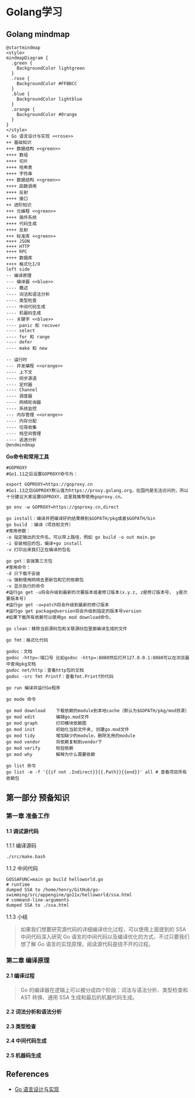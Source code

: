 # Golang学习

## Golang mindmap
```plantuml
@startmindmap
<style>
mindmapDiagram {
  .green {
    BackgroundColor lightgreen
  }
  .rose {
    BackgroundColor #FFBBCC
  }
  .blue {
    BackgroundColor lightblue
  }
  .orange {
    BackgroundColor #Orange 
  }
}
</style>
+ Go 语言设计与实现 <<rose>>
++ 基础知识
+++ 数据结构 <<green>>
++++ 数组
++++ 切片
++++ 哈希表
++++ 字符串 
+++ 数据结构 <<green>>
++++ 函数调用 
++++ 反射 
++++ 接口 
++ 进阶知识
+++ 元编程 <<green>>
++++ 插件系统 
++++ 代码生成 
++++ 反射 
+++ 标准库 <<green>>
++++ JSON 
++++ HTTP 
++++ RPC 
++++ 数据库 
++++ 格式化I/O 
left side
-- 编译原理 
--- 编译器 <<blue>>
---- 概述
---- 词法和语法分析 
---- 类型检查 
---- 中间代码生成 
---- 机器码生成 
--- 关键字 <<blue>>
---- panic 和 recover 
---- select 
---- for 和 range 
---- defer 
---- make 和 new 

-- 运行时  
--- 并发编程 <<orange>> 
---- 上下文 
---- 同步源语 
---- 定时器 
---- Channel 
---- 调度器 
---- 网络轮询器 
---- 系统监控 
--- 内存管理 <<orange>> 
---- 内存分配  
---- 垃圾收集 
---- 栈空间管理 
---- 逃逸分析 
@endmindmap
```
**Go命令和常用工具**

```shell
#GOPROXY
#Go1.11之后设置GOPROXY命令为：

export GOPROXY=https://goproxy.cn
#Go1.13之后GOPROXY默认值为https://proxy.golang.org，在国内是无法访问的，所以十分建议大家设置GOPROXY，这里我推荐使用goproxy.cn。

go env -w GOPROXY=https://goproxy.cn,direct

go install：编译并把编译好的结果移到$GOPATH/pkg或者$GOPATH/bin
go build ：编译（项目和文件）
#常用参数：
-o 指定输出的文件名，可以带上路径，例如 go build -o out main.go
-i 安装相应的包，编译+go install
-v 打印出来我们正在编译的包名
 
go get：安装第三方包
#常用命令：
-d 只下载不安装
-u 强制使用网络去更新包和它的依赖包
-v 显示执行的命令
#运行go get -u将会升级到最新的次要版本或者修订版本(x.y.z, z是修订版本号， y是次要版本号)
#运行go get -u=patch将会升级到最新的修订版本
#运行go get package@version将会升级到指定的版本号version
#如果下载所有依赖可以使用go mod download命令。
 
go clean：移除当前源码包和关联源码包里面编译生成的文件
 
go fmt：格式化代码
 
godoc：文档
godoc -http=:端口号 比如godoc -http=:8080然后打开127.0.0.1:8080可以在浏览器中查询pkg文档
godoc net/http：查看http包的文档
godoc -src fmt Printf：查看fmt.Printf的代码
 
go run 编译并运行Go程序

go mode 命令

go mod download    下载依赖的module到本地cache（默认为$GOPATH/pkg/mod目录）
go mod edit        编辑go.mod文件
go mod graph       打印模块依赖图
go mod init        初始化当前文件夹, 创建go.mod文件
go mod tidy        增加缺少的module，删除无用的module
go mod vendor      将依赖复制到vendor下
go mod verify      校验依赖
go mod why         解释为什么需要依赖

go list 命令
go list -m -f '{{if not .Indirect}}{{.Path}}{{end}}' all # 查看项目所有依赖包
```
## 第一部分 预备知识
### 第一章 准备工作
#### 1.1 调试源代码
1.1.1 编译源码
```shell
./src/make.bash
```

1.1.2 中间代码
```shell
GOSSAFUNC=main go build helloworld.go
# runtime
dumped SSA to /home/henry/GitHub/go-swimming/src/appengine/go11x/helloworld/ssa.html
# command-line-arguments
dumped SSA to ./ssa.html
```

1.1.3 小结
> 如果我们想要研究源代码的详细编译优化过程，可以使用上面提到的 SSA 中间代码深入研究 Go 语言的中间代码以及编译优化的方式，不过只要我们想了解 Go 语言的实现原理，阅读源代码是绕不开的过程。

### 第二章 编译原理

#### 2.1 编译过程

> Go 的编译器在逻辑上可以被分成四个阶段：词法与语法分析、类型检查和 AST 转换、通用 SSA 生成和最后的机器代码生成。


#### 2.2 词法分析和语法分析
#### 2.3 类型检查
#### 2.4 中间代码生成
#### 2.5 机器码生成

## References

- [Go 语言设计与实现](https://draven.co/golang/)